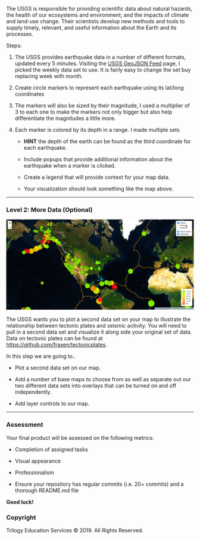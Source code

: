 
The USGS is responsible for providing scientific data about natural hazards, the health of our ecosystems and environment; and the impacts of climate and land-use change. Their scientists develop new methods and tools to supply timely, relevant, and useful information about the Earth and its processes. 


Steps:

1. The USGS provides earthquake data in a number of different formats, updated every 5 minutes. Visiting the [USGS GeoJSON Feed](http://earthquake.usgs.gov/earthquakes/feed/v1.0/geojson.php) page, I picked the weekly data set to use. It is fairly easy to change the set buy replacing week with month. 


2. Create circle markers to represent each earthquake using its lat/long coordinates

3. The markers will also be sized by their magnitude, I used a multiplier of 3 to each one to make the markers not only bigger but also help differentiate the magnitudes a little more.

4. Each marker is colored by its depth in a range. I made multiple sets 

   * **HINT** the depth of the earth can be found as the third coordinate for each earthquake.

   * Include popups that provide additional information about the earthquake when a marker is clicked.

   * Create a legend that will provide context for your map data.

   * Your visualization should look something like the map above.

- - -

### Level 2: More Data (Optional)

![5-Advanced](Images/5-Advanced.png)

The USGS wants you to plot a second data set on your map to illustrate the relationship between tectonic plates and seismic activity. You will need to pull in a second data set and visualize it along side your original set of data. Data on tectonic plates can be found at <https://github.com/fraxen/tectonicplates>.

In this step we are going to..

* Plot a second data set on our map.

* Add a number of base maps to choose from as well as separate out our two different data sets into overlays that can be turned on and off independently.

* Add layer controls to our map.

- - -

### Assessment

Your final product will be assessed on the following metrics:

* Completion of assigned tasks

* Visual appearance

* Professionalism

* Ensure your repository has regular commits (i.e. 20+ commits) and a thorough README.md file

**Good luck!**

### Copyright

Trilogy Education Services © 2019. All Rights Reserved.
